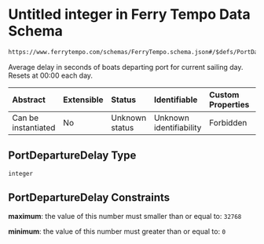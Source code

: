 # Untitled integer in Ferry Tempo Data Schema

```txt
https://www.ferrytempo.com/schemas/FerryTempo.schema.json#/$defs/PortData/properties/PortDepartureDelay
```

Average delay in seconds of boats departing port for current sailing day.  Resets at 00:00 each day.

| Abstract            | Extensible | Status         | Identifiable            | Custom Properties | Additional Properties | Access Restrictions | Defined In                                                                       |
| :------------------ | :--------- | :------------- | :---------------------- | :---------------- | :-------------------- | :------------------ | :------------------------------------------------------------------------------- |
| Can be instantiated | No         | Unknown status | Unknown identifiability | Forbidden         | Allowed               | none                | [FerryTempo.schema.json\*](../out/FerryTempo.schema.json "open original schema") |

## PortDepartureDelay Type

`integer`

## PortDepartureDelay Constraints

**maximum**: the value of this number must smaller than or equal to: `32768`

**minimum**: the value of this number must greater than or equal to: `0`
